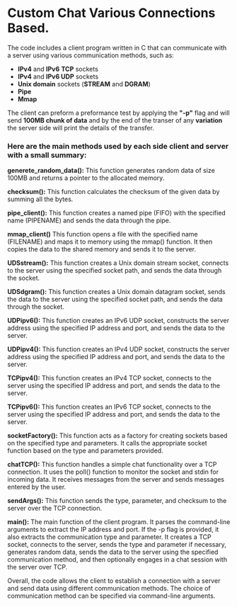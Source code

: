 # Custom Chat Various Connections Based.

The code includes a client program written in C that can communicate with a server using various communication methods, such as:
* **IPv4** and **IPv6** **TCP** sockets
* **IPv4** and **IPv6 UDP** sockets
* **Unix domain** sockets (**STREAM** and **DGRAM**)
* **Pipe**
* **Mmap**

 The client can preform a preformance test by applying the **"-p"** flag and will send **100MB chunk of data** and by the end of the transer of any **variation** the server side will print the details of the transfer.

### Here are the main methods used by each side client and server with a small summary:

**generete_random_data():** This function generates random data of size 100MB and returns a pointer to the allocated memory.

**checksum():** This function calculates the checksum of the given data by summing all the bytes.

**pipe_client():** This function creates a named pipe (FIFO) with the specified name (PIPENAME) and sends the data through the pipe.

**mmap_client()** This function opens a file with the specified name (FILENAME) and maps it to memory using the mmap() function. It then copies the data to the shared memory and sends it to the server.

**UDSstream():** This function creates a Unix domain stream socket, connects to the server using the specified socket path, and sends the data through the socket.

**UDSdgram():** This function creates a Unix domain datagram socket, sends the data to the server using the specified socket path, and sends the data through the socket.

**UDPipv6():** This function creates an IPv6 UDP socket, constructs the server address using the specified IP address and port, and sends the data to the server.

**UDPipv4():** This function creates an IPv4 UDP socket, constructs the server address using the specified IP address and port, and sends the data to the server.

**TCPipv4():** This function creates an IPv4 TCP socket, connects to the server using the specified IP address and port, and sends the data to the server.

**TCPipv6():** This function creates an IPv6 TCP socket, connects to the server using the specified IP address and port, and sends the data to the server.

**socketFactory():** This function acts as a factory for creating sockets based on the specified type and parameters. It calls the appropriate socket function based on the type and parameters provided.

**chatTCP():** This function handles a simple chat functionality over a TCP connection. It uses the poll() function to monitor the socket and stdin for incoming data. It receives messages from the server and sends messages entered by the user.

**sendArgs():** This function sends the type, parameter, and checksum to the server over the TCP connection.

**main():** The main function of the client program. It parses the command-line arguments to extract the IP address and port. If the -p flag is provided, it also extracts the communication type and parameter. It creates a TCP socket, connects to the server, sends the type and parameter if necessary, generates random data, sends the data to the server using the specified communication method, and then optionally engages in a chat session with the server over TCP.

Overall, the code allows the client to establish a connection with a server and send data using different communication methods. The choice of communication method can be specified via command-line arguments.
